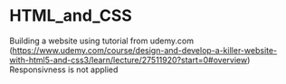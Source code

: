 # HTML_and_CSS

Building a website using tutorial from udemy.com (https://www.udemy.com/course/design-and-develop-a-killer-website-with-html5-and-css3/learn/lecture/27511920?start=0#overview)
Responsivness is not applied
